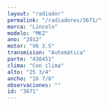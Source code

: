 ```yaml
---
layout: "radiador"
permalink: "/radiadores/3671/"
marca: "Lincoln"
modelo: "MKZ"
ano: "2012"
motor: "V6 3.5"
transmision: "Automática"
parte: "438451"
clima: "Con clima"
alto: "25 3/4"
ancho: "16 7/8"
observaciones: ""
id: "3671"
---
```


